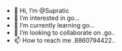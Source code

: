 - 👋 Hi, I’m @Supratic
- 👀 I’m interested in go...
- 🌱 I’m currently learning go...
- 💞️ I’m looking to collaborate on .go..
- 📫 How to reach me .8860794422..

<!---
Supratic/Supratic is a ✨ special ✨ repository because its `README.md` (this file) appears on your GitHub profile.
You can click the Preview link to take a look at your changes.
--->
